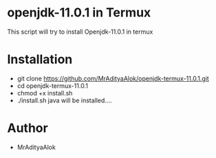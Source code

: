 # openjdk-11.0.1 in Termux
This script will try to install Openjdk-11.0.1 in termux
# Installation
- git clone https://github.com/MrAdityaAlok/openjdk-termux-11.0.1.git
- cd openjdk-termux-11.0.1
- chmod +x install.sh
- ./install.sh
java will be installed....
# Author
- MrAdityaAlok
